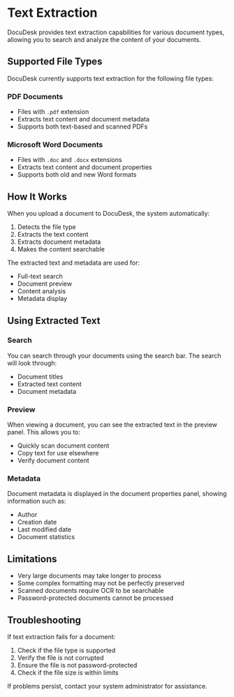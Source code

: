 # Text Extraction

DocuDesk provides text extraction capabilities for various document types, allowing you to search and analyze the content of your documents.

## Supported File Types

DocuDesk currently supports text extraction for the following file types:

### PDF Documents
- Files with `.pdf` extension
- Extracts text content and document metadata
- Supports both text-based and scanned PDFs

### Microsoft Word Documents
- Files with `.doc` and `.docx` extensions
- Extracts text content and document properties
- Supports both old and new Word formats

## How It Works

When you upload a document to DocuDesk, the system automatically:

1. Detects the file type
2. Extracts the text content
3. Extracts document metadata
4. Makes the content searchable

The extracted text and metadata are used for:
- Full-text search
- Document preview
- Content analysis
- Metadata display

## Using Extracted Text

### Search
You can search through your documents using the search bar. The search will look through:
- Document titles
- Extracted text content
- Document metadata

### Preview
When viewing a document, you can see the extracted text in the preview panel. This allows you to:
- Quickly scan document content
- Copy text for use elsewhere
- Verify document content

### Metadata
Document metadata is displayed in the document properties panel, showing information such as:
- Author
- Creation date
- Last modified date
- Document statistics

## Limitations

- Very large documents may take longer to process
- Some complex formatting may not be perfectly preserved
- Scanned documents require OCR to be searchable
- Password-protected documents cannot be processed

## Troubleshooting

If text extraction fails for a document:

1. Check if the file type is supported
2. Verify the file is not corrupted
3. Ensure the file is not password-protected
4. Check if the file size is within limits

If problems persist, contact your system administrator for assistance. 